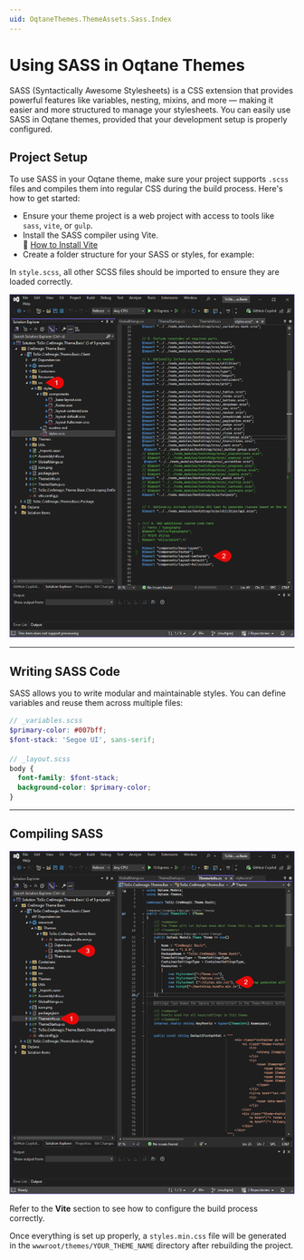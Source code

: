 ```yaml
---
uid: OqtaneThemes.ThemeAssets.Sass.Index
---
```


# Using SASS in Oqtane Themes

SASS (Syntactically Awesome Stylesheets) is a CSS extension that provides powerful features like variables, nesting, mixins, and more — making it easier and more structured to manage your stylesheets. You can easily use SASS in Oqtane themes, provided that your development setup is properly configured.

## Project Setup

To use SASS in your Oqtane theme, make sure your project supports `.scss` files and compiles them into regular CSS during the build process. Here's how to get started:

- Ensure your theme project is a web project with access to tools like `sass`, `vite`, or `gulp`.
- Install the SASS compiler using Vite.  
  📘 [How to Install Vite](xref:OqtaneThemes.ThemeAssets.Vite.Index)
- Create a folder structure for your SASS or styles, for example:

In `style.scss`, all other SCSS files should be imported to ensure they are loaded correctly.

<div gallery="gallery01">
  <img src="./assets/theme_assets_sass_1.webp" data-caption="Visual Studio Src">
</div>

---

## Writing SASS Code

SASS allows you to write modular and maintainable styles. You can define variables and reuse them across multiple files:

```scss
// _variables.scss
$primary-color: #007bff;
$font-stack: 'Segoe UI', sans-serif;

// _layout.scss
body {
  font-family: $font-stack;
  background-color: $primary-color;
}
```

---

## Compiling SASS

<div gallery="gallery02">
  <img src="./assets/theme_assets_sass_2.webp" data-caption="Visual Studio ThemeInfo.cs">
</div>

Refer to the **Vite** section to see how to configure the build process correctly.

Once everything is set up properly, a `styles.min.css` file will be generated in the `wwwroot/themes/YOUR_THEME_NAME` directory after rebuilding the project.

